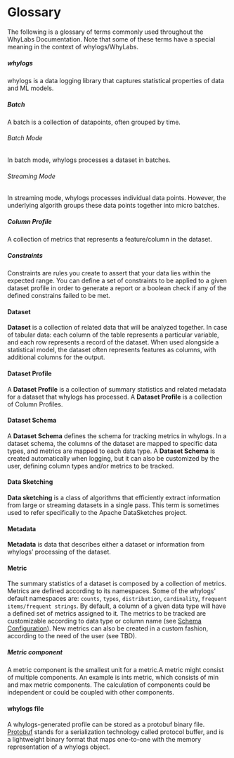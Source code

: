 # Glossary

The following is a glossary of terms commonly used throughout the WhyLabs Documentation. Note that some of these terms
have a special meaning in the context of whylogs/WhyLabs.

##### whylogs
whylogs is a data logging library that captures statistical properties of data and ML models.

##### Batch
A batch is a collection of datapoints, often grouped by time.

###### Batch Mode
In batch mode, whylogs processes a dataset in batches.

###### Streaming Mode
In streaming mode, whylogs processes individual data points. However, the underlying algorith groups these
data points together into micro batches.

##### Column Profile
A collection of metrics that represents a feature/column in the dataset.

##### Constraints
Constraints are rules you create to assert that your data lies within the expected range. You can define a set of constraints to be applied to a given dataset profile in order to generate a report or a boolean check if any of the defined constrains failed to be met.

#### Dataset
**Dataset** is a collection of related data that will be analyzed together. In case of tabular data: each column of
the table represents a particular variable, and each row represents a record of the dataset. When used alongside a
statistical model, the dataset often represents features as columns, with additional columns for the output.

#### Dataset Profile
A **Dataset Profile** is a collection of summary statistics and related metadata for a dataset that whylogs has
processed. A **Dataset Profile** is a collection of Column Profiles.

#### Dataset Schema
A **Dataset Schema** defines the schema for tracking metrics in whylogs. In a dataset schema, the columns of the dataset are mapped to specific data types, and metrics are mapped to each data type. A **Dataset Schema** is created automatically when logging, but it can also be customized by the user, defining column types and/or metrics to be tracked.


#### Data Sketching
**Data sketching** is a class of algorithms that efficiently extract information from large or streaming datasets in a
single pass. This term is sometimes used to refer specifically to the Apache DataSketches project.

#### Metadata
**Metadata** is data that describes either a dataset or information from whylogs’ processing of the dataset.

#### Metric
The summary statistics of a dataset is composed by a collection of metrics. Metrics are defined according to its namespaces. Some of the whylogs' default namespaces are: `counts`, `types`, `distribution`, `cardinality`, `frequent items/frequent strings`. By default, a column of a given data type will have a defined set of metrics assigned to it. The metrics to be tracked are customizable according to data type or column name (see [Schema Configuration](examples/basic/Schema_Configuration.ipynb)). New metrics can also be created in a custom fashion, according to the need of the user (see TBD).


##### Metric component
A metric component is the smallest unit for a metric.A metric might consist of multiple components. An example is ints metric, which consists of min and max metric components. The calculation of components could be independent or could be coupled with other components.


#### whylogs file

A whylogs-generated profile can be stored as a protobuf binary file. [Protobuf](https://developers.google.com/protocol-buffers) stands for a serialization technology called protocol buffer, and is a lightweight binary format that maps one-to-one with the memory representation of a whylogs object.
